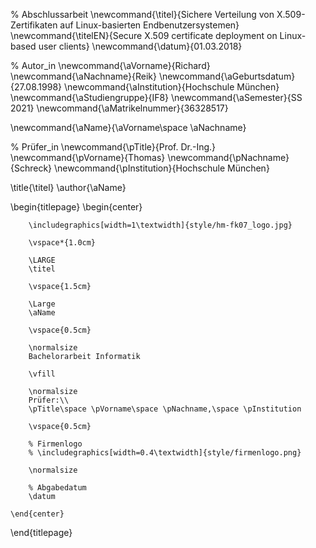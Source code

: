 <!--
  Zentrale Variablen:
  Workaround bzw. Rückgriff auf LaTex-Befehle, um zentrale Werte immer wieder verwenden zu können.
-->
% Abschlussarbeit
\newcommand{\titel}{Sichere Verteilung von X.509-Zertifikaten auf Linux-basierten Endbenutzersystemen}
\newcommand{\titelEN}{Secure X.509 certificate deployment on Linux-based user clients}
\newcommand{\datum}{01.03.2018}

% Autor_in
\newcommand{\aVorname}{Richard}
\newcommand{\aNachname}{Reik}
\newcommand{\aGeburtsdatum}{27.08.1998}
\newcommand{\aInstitution}{Hochschule München}
\newcommand{\aStudiengruppe}{IF8}
\newcommand{\aSemester}{SS 2021}
\newcommand{\aMatrikelnummer}{36328517}

\newcommand{\aName}{\aVorname\space \aNachname}

% Prüfer_in
\newcommand{\pTitle}{Prof. Dr.-Ing.}
\newcommand{\pVorname}{Thomas}
\newcommand{\pNachname}{Schreck}
\newcommand{\pInstitution}{Hochschule München}

\title{\titel}
\author{\aName}

<!--
  Titelseite
-->

\begin{titlepage}
    \begin{center}

        \includegraphics[width=1\textwidth]{style/hm-fk07_logo.jpg}

        \vspace*{1.0cm}

        \LARGE
        \titel

        \vspace{1.5cm}

        \Large
        \aName

        \vspace{0.5cm}

        \normalsize
        Bachelorarbeit Informatik

        \vfill

        \normalsize
        Prüfer:\\
        \pTitle\space \pVorname\space \pNachname,\space \pInstitution

        \vspace{0.5cm}

        % Firmenlogo
        % \includegraphics[width=0.4\textwidth]{style/firmenlogo.png}

        \normalsize

        % Abgabedatum
        \datum

    \end{center}
\end{titlepage}
